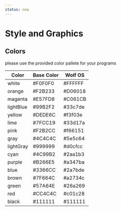 ```yaml
---
status: new
---
```

# Style and Graphics

## Colors

please use the provided color pallete for your programs

| Color      | Base Color | Wolf OS |
| ---------- | ---------  | ------- |
| white      | #F0F0F0    | #FFFFFF |
| orange     | #F2B233    | #D06018 |
| magenta    | #E57FD8    | #C061CB |
| lightBlue  | #99B2F2    | #33c7de |
| yellow     | #DEDE6C    | #f3f03e |
| lime       | #7FCC19	  | #33d17a |
| pink       | #F2B2CC    | #f66151 |
| gray       | #4C4C4C    | #5e5c64 |
| lightGray  | #999999    | #d0cfcc |
| cyan       | #4C99B2    | #2aa1b3 |
| purple     | #B266E5    | #a347ba |
| blue       | #3366CC	  | #2a7bde |
| brown      | #7F664C    | #a2734c |
| green      | #57A64E    | #26a269 |
| red        | #CC4C4C    | #c01c28 |
| black      | #111111    | #111111 |